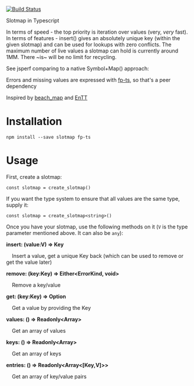 [![Build Status](https://travis-ci.org/dakom/slotmap.svg?branch=master)](https://travis-ci.org/dakom/slotmap)

Slotmap in Typescript

In terms of speed - the top priority is iteration over values (very, _very_ fast).
In terms of features - insert() gives an absolutely unique key (within the given slotmap) and can be used for lookups with zero conflicts.
The maximum number of live values a slotmap can hold is currently around 1MM. There ~is~ will be no limit for recycling.

See jsperf comparing to a native Symbol+Map() approach: 

Errors and missing values are expressed with [fp-ts](https://github.com/gcanti/fp-ts), so that's a peer dependency

Inspired by [beach_map](https://github.com/leudz/beach_map) and [EnTT](https://github.com/skypjack/entt)

# Installation

`npm install --save slotmap fp-ts`

# Usage

First, create a slotmap:
```
const slotmap = create_slotmap()
```

If you want the type system to ensure that all values are the same type, supply it:

```
const slotmap = create_slotmap<string>()
```

Once you have your slotmap, use the following methods on it (`V` is the type parameter mentioned above. It can also be `any`):

**insert: (value:V) => Key**

&nbsp;&nbsp;&nbsp;&nbsp;Insert a value, get a unique Key back (which can be used to remove or get the value later)

**remove: (key:Key) => Either<ErrorKind, void>**

&nbsp;&nbsp;&nbsp;&nbsp;Remove a key/value

**get: (key:Key) => Option<V>**

&nbsp;&nbsp;&nbsp;&nbsp;Get a value by providing the Key

**values: () => Readonly<Array<V>>**

&nbsp;&nbsp;&nbsp;&nbsp;Get an array of values

**keys: () => Readonly<Array<Key>>**

&nbsp;&nbsp;&nbsp;&nbsp;Get an array of keys 

**entries: () => Readonly<Array<[Key,V]>>**

&nbsp;&nbsp;&nbsp;&nbsp;Get an array of key/value pairs